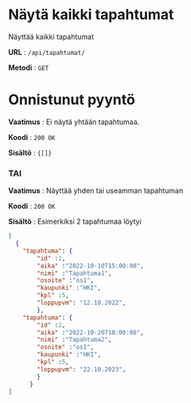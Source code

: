 # Näytä kaikki tapahtumat

Näyttää kaikki tapahtumat

**URL** : `/api/tapahtumat/`

**Metodi** : `GET`

# Onnistunut pyyntö

**Vaatimus** : Ei näytä yhtään tapahtumaa.

**Koodi** : `200 OK`

**Sisältö** : `{[]}`

### TAI

**Vaatimus** : Näyttää yhden tai useamman tapahtuman

**Koodi** : `200 OK`

**Sisältö** : Esimerkiksi 2 tapahtumaa löytyi

```json
[
  {
    "tapahtuma": {
        "id" :1,
        "aika" :"2022-10-10T15:00:00",
        "nimi" :"Tapahtuma1",
        "osoite" :"os1",
        "kaupunki" :"HKI",
        "kpl" :5,
        "loppupvm": "12.10.2022",
        },
    "tapahtuma": {
        "id" :2,
        "aika" :"2022-10-20T18:00:00",
        "nimi" :"Tapahtuma2",
        "osoite" :"os1",
        "kaupunki" :"HKI",
        "kpl" :5,
        "loppupvm": "22.10.2023",
        }
      }
]
```
